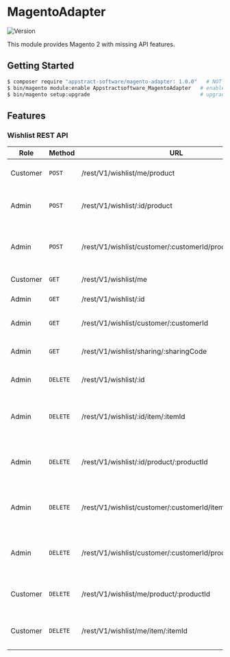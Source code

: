 # MagentoAdapter

![Version](https://img.shields.io/badge/version-1.0.0-blue.svg?cacheSeconds=2592000)

This module provides Magento 2 with missing API features.

## Getting Started

```bash
$ composer require "appstract-software/magento-adapter: 1.0.0"   # NOT AVAILABLE YET
$ bin/magento module:enable Appstractsoftware_MagentoAdapter   # enable the module
$ bin/magento setup:upgrade                                    # upgrade Magento database schemas
```

## Features

### Wishlist REST API

| Role     | Method   | URL                                                       | Description                                            |
| -------- | -------- | --------------------------------------------------------- | ------------------------------------------------------ |
| Customer | `POST`   | /rest/V1/wishlist/me/product                              | Add product to my wishlist                             |
| Admin    | `POST`   | /rest/V1/wishlist/:id/product                             | Add product to wishlist by id                          |
| Admin    | `POST`   | /rest/V1/wishlist/customer/:customerId/product            | Add product to wishlist by customer id.                |
| Customer | `GET`    | /rest/V1/wishlist/me                                      | Get my wishlist                                        |
| Admin    | `GET`    | /rest/V1/wishlist/:id                                     | Get wishlist by id                                     |
| Admin    | `GET`    | /rest/V1/wishlist/customer/:customerId                    | Get wishlist by customer id                            |
| Admin    | `GET`    | /rest/V1/wishlist/sharing/:sharingCode                    | Get wishlist by sharing code                           |
| Admin    | `DELETE` | /rest/V1/wishlist/:id                                     | Delete wishlist by id                                  |
| Admin    | `DELETE` | /rest/V1/wishlist/:id/item/:itemId                        | Delete item by item id from wishlist by id             |
| Admin    | `DELETE` | /rest/V1/wishlist/:id/product/:productId                  | Delete item by product id from wishlist by id          |
| Admin    | `DELETE` | /rest/V1/wishlist/customer/:customerId/item/:itemId       | Delete item by product id from wishlist by customer id |
| Admin    | `DELETE` | /rest/V1/wishlist/customer/:customerId/product/:productId | Delete item by item id from wishlist by customer id    |
| Customer | `DELETE` | /rest/V1/wishlist/me/product/:productId                   | Delete item by product id from my wishlist             |
| Customer | `DELETE` | /rest/V1/wishlist/me/item/:itemId                         | Delete item by item id from my wishlist                |
